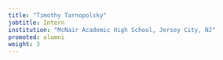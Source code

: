 ```yaml
---
title: "Timothy Tarnopolsky"
jobtitle: Intern
institution: "McNair Academic High School, Jersey City, NJ"
promoted: alumni
weight: 3
---
```


